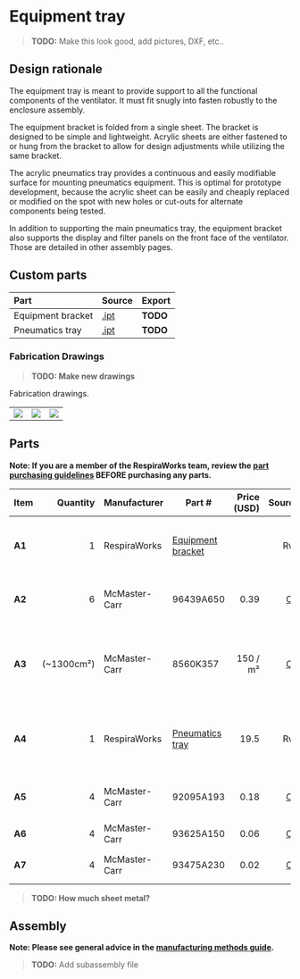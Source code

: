 # Equipment tray

> **TODO:** Make this look good, add pictures, DXF, etc..

## Design rationale

The equipment tray is meant to provide support to all the functional components of the ventilator. It must fit snugly
into fasten robustly to the enclosure assembly.

The equipment bracket is folded from a single sheet. The bracket is designed to be simple and lightweight.
Acrylic sheets are either fastened to or hung from the bracket to allow for design adjustments while utilizing the same
bracket.

The acrylic pneumatics tray provides a continuous and easily modifiable surface for mounting pneumatics equipment. This
is optimal for prototype development, because the acrylic sheet can be easily and cheaply replaced or modified on the
spot with new holes or cut-outs for alternate components being tested.

In addition to supporting the main pneumatics tray, the equipment bracket also supports the display and filter panels
on the front face of the ventilator. Those are detailed in other assembly pages.

## Custom parts

| Part  | Source | Export |
|:------|:-------|---|
| Equipment bracket | [.ipt](equipment_bracket.ipt) | **TODO** |
| Pneumatics tray   | [.ipt](pneumatics_tray.ipt)     | **TODO** |

### Fabrication Drawings

>**TODO: Make new drawings**
>
Fabrication drawings.

|             |     |  |
:------------------:|:-----------------:|:---:|
| ![](images/fab_drawing_7.png) | ![](images/fab_drawing_8.png) | ![](images/fab_drawing_9.png) |


## Parts

**Note: If you are a member of the RespiraWorks team, review the [part purchasing guidelines][ppg]
BEFORE purchasing any parts.**

[ppg]: ../../purchasing_guidelines.md

| Item  | Quantity | Manufacturer   | Part #                    | Price (USD) | Sources[*][ppg]| Notes |
| ----- |---------:| -------------- | ------------------------- | -----------:|:--------------:| ----- |
|**A1** | 1        | RespiraWorks   | [Equipment bracket][a1rw] |             | Rw         | Ventilator equipment bracket, bent sheet metal |
|**A2** | 6        | McMaster-Carr  | 96439A650                 | 0.39        | [C][a2mcmc]    | M4 self-clinching / press-fit nut |
|**A3** |(~1300cm²)| McMaster-Carr  | 8560K357                  | 150 / m²    | [C][a3mcmc]    | 1/4" (6.35mm) thick clear acrylic sheet, to make `[A4]` below |
|**A4** | 1        | RespiraWorks   | [Pneumatics tray][a4rw]   | 19.5        | Rw     | Custom cut acrylic panel, cut from acrylic `[A3]` |
|**A5** | 4        | McMaster-Carr  | 92095A193                 | 0.18        | [C][a5mcmc]    | M4 screw, 14mm: tray fasteners |
|**A6** | 4        | McMaster-Carr  | 93625A150                 | 0.06        | [C][a6mcmc]    | M4 locknut |
|**A7** | 4        | McMaster-Carr  | 93475A230                 | 0.02        | [C][a7mcmc]    | M4 washers, 9mm OD |

[a1rw]:    #custom-parts
[a2mcmc]:  https://www.mcmaster.com/96439A650/
[a3mcmc]:  https://www.mcmaster.com/8560K357/
[a4rw]:   #parts
[a5mcmc]: https://www.mcmaster.com/92095A193/
[a6mcmc]: https://www.mcmaster.com/93625A150/
[a7mcmc]: https://www.mcmaster.com/93475A230/

>**TODO: How much sheet metal?**

## Assembly

**Note: Please see general advice in the [manufacturing methods guide](../../methods).**

> **TODO:** Add subassembly file
